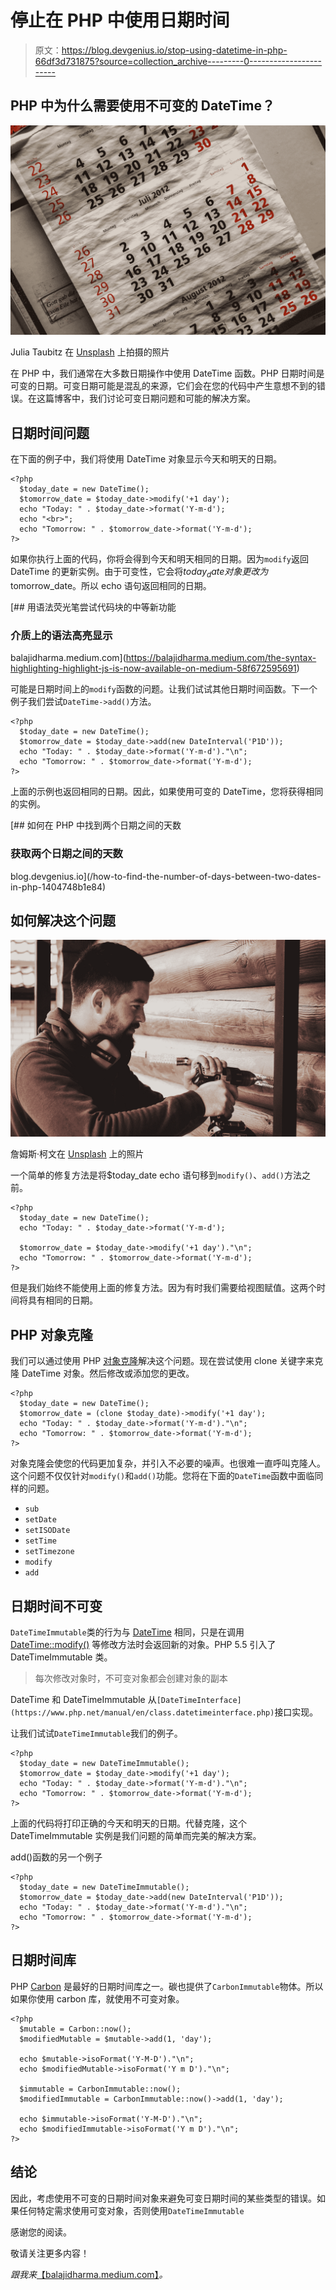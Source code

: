 # 停止在 PHP 中使用日期时间

> 原文：<https://blog.devgenius.io/stop-using-datetime-in-php-66df3d731875?source=collection_archive---------0----------------------->

## PHP 中为什么需要使用不可变的 DateTime？

![](img/46ddf5208a74a2e46a4b851f5a588fed.png)

Julia Taubitz 在 [Unsplash](https://unsplash.com?utm_source=medium&utm_medium=referral) 上拍摄的照片

在 PHP 中，我们通常在大多数日期操作中使用 DateTime 函数。PHP 日期时间是可变的日期。可变日期可能是混乱的来源，它们会在您的代码中产生意想不到的错误。在这篇博客中，我们讨论可变日期问题和可能的解决方案。

## 日期时间问题

在下面的例子中，我们将使用 DateTime 对象显示今天和明天的日期。

```
<?php
  $today_date = new DateTime();
  $tomorrow_date = $today_date->modify('+1 day');
  echo "Today: " . $today_date->format('Y-m-d');
  echo "<br>";
  echo "Tomorrow: " . $tomorrow_date->format('Y-m-d');
?>
```

如果你执行上面的代码，你将会得到今天和明天相同的日期。因为`modify`返回 DateTime 的更新实例。由于可变性，它会将$today_date 对象更改为$tomorrow_date。所以 echo 语句返回相同的日期。

[](https://balajidharma.medium.com/the-syntax-highlighting-highlight-js-is-now-available-on-medium-58f672595691) [## 用语法荧光笔尝试代码块的中等新功能

### 介质上的语法高亮显示

balajidharma.medium.com](https://balajidharma.medium.com/the-syntax-highlighting-highlight-js-is-now-available-on-medium-58f672595691) 

可能是日期时间上的`modify`函数的问题。让我们试试其他日期时间函数。下一个例子我们尝试`DateTime->add()`方法。

```
<?php
  $today_date = new DateTime();
  $tomorrow_date = $today_date->add(new DateInterval('P1D'));
  echo "Today: " . $today_date->format('Y-m-d')."\n";
  echo "Tomorrow: " . $tomorrow_date->format('Y-m-d');
?>
```

上面的示例也返回相同的日期。因此，如果使用可变的 DateTime，您将获得相同的实例。

[](/how-to-find-the-number-of-days-between-two-dates-in-php-1404748b1e84) [## 如何在 PHP 中找到两个日期之间的天数

### 获取两个日期之间的天数

blog.devgenius.io](/how-to-find-the-number-of-days-between-two-dates-in-php-1404748b1e84) 

## 如何解决这个问题

![](img/b3444ece3d6eb0be858642c67e156256.png)

詹姆斯·柯文在 [Unsplash](https://unsplash.com?utm_source=medium&utm_medium=referral) 上的照片

一个简单的修复方法是将$today_date echo 语句移到`modify()`、`add()`方法之前。

```
<?php
  $today_date = new DateTime();
  echo "Today: " . $today_date->format('Y-m-d');

  $tomorrow_date = $today_date->modify('+1 day')."\n";
  echo "Tomorrow: " . $tomorrow_date->format('Y-m-d');
?>
```

但是我们始终不能使用上面的修复方法。因为有时我们需要给视图赋值。这两个时间将具有相同的日期。

## PHP 对象克隆

我们可以通过使用 PHP [对象克隆](https://www.php.net/manual/en/language.oop5.cloning.php)解决这个问题。现在尝试使用 clone 关键字来克隆 DateTime 对象。然后修改或添加您的更改。

```
<?php
  $today_date = new DateTime();
  $tomorrow_date = (clone $today_date)->modify('+1 day');
  echo "Today: " . $today_date->format('Y-m-d')."\n";
  echo "Tomorrow: " . $tomorrow_date->format('Y-m-d');
?>
```

对象克隆会使您的代码更加复杂，并引入不必要的噪声。也很难一直呼叫克隆人。这个问题不仅仅针对`modify()`和`add()`功能。您将在下面的`DateTime`函数中面临同样的问题。

*   `sub`
*   `setDate`
*   `setISODate`
*   `setTime`
*   `setTimezone`
*   `modify`
*   `add`

## **日期时间不可变**

`DateTimeImmutable`类的行为与 [DateTime](https://www.php.net/manual/en/class.datetime.php) 相同，只是在调用 [DateTime::modify()](https://www.php.net/manual/en/datetime.modify.php) 等修改方法时会返回新的对象。PHP 5.5 引入了 DateTimeImmutable 类。

> 每次修改对象时，不可变对象都会创建对象的副本

DateTime 和 DateTimeImmutable 从`[DateTimeInterface](https://www.php.net/manual/en/class.datetimeinterface.php)`接口实现。

让我们试试`DateTimeImmutable`我们的例子。

```
<?php
  $today_date = new DateTimeImmutable();
  $tomorrow_date = $today_date->modify('+1 day');
  echo "Today: " . $today_date->format('Y-m-d')."\n";
  echo "Tomorrow: " . $tomorrow_date->format('Y-m-d');
?>
```

上面的代码将打印正确的今天和明天的日期。代替克隆，这个 DateTimeImmutable 实例是我们问题的简单而完美的解决方案。

add()函数的另一个例子

```
<?php
  $today_date = new DateTimeImmutable();
  $tomorrow_date = $today_date->add(new DateInterval('P1D'));
  echo "Today: " . $today_date->format('Y-m-d')."\n";
  echo "Tomorrow: " . $tomorrow_date->format('Y-m-d');
?>
```

## 日期时间库

PHP [Carbon](https://carbon.nesbot.com/) 是最好的日期时间库之一。碳也提供了`CarbonImmutable`物体。所以如果你使用 carbon 库，就使用不可变对象。

```
<?php
  $mutable = Carbon::now();
  $modifiedMutable = $mutable->add(1, 'day');

  echo $mutable->isoFormat('Y-M-D')."\n";
  echo $modifiedMutable->isoFormat('Y m D')."\n";

  $immutable = CarbonImmutable::now();
  $modifiedImmutable = CarbonImmutable::now()->add(1, 'day');

  echo $immutable->isoFormat('Y-M-D')."\n";
  echo $modifiedImmutable->isoFormat('Y m D')."\n";
?>
```

## 结论

因此，考虑使用不可变的日期时间对象来避免可变日期时间的某些类型的错误。如果任何特定需求使用可变对象，否则使用`DateTimeImmutable`

感谢您的阅读。

敬请关注更多内容！

*跟我来*[【balajidharma.medium.com】](https://balajidharma.medium.com/)*。*